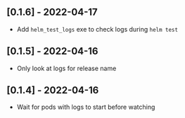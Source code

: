 ## [0.1.6] - 2022-04-17

- Add `helm_test_logs` exe to check logs during `helm test`

## [0.1.5] - 2022-04-16

- Only look at logs for release name

## [0.1.4] - 2022-04-16

- Wait for pods with logs to start before watching

